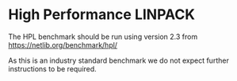 # High Performance LINPACK

The HPL benchmark should be run using version 2.3 from  https://netlib.org/benchmark/hpl/

As this is an industry standard benchmark we do not expect further instructions to be required.